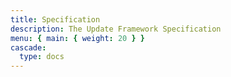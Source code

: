 ```yaml
---
title: Specification
description: The Update Framework Specification
menu: { main: { weight: 20 } }
cascade:
  type: docs
---
```

